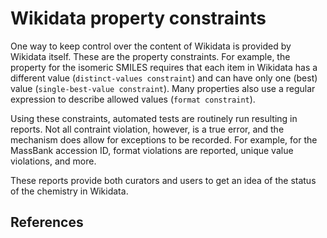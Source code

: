 # Wikidata property constraints

One way to keep control over the content of Wikidata is provided by Wikidata itself. These
are the <a name="tp1">property constraints</a>. For example, the property for the <a name="tp2">isomeric SMILES</a> requires
that each item in Wikidata has a different value (`distinct-values constraint`) and
can have only one (best) value (`single-best-value constraint`). Many properties also
use a regular expression to describe allowed values (`format constraint`).

Using these constraints, automated tests are routinely run resulting in reports. Not
all contraint violation, however, is a true error, and the mechanism does allow for
exceptions to be recorded. <!-- add example? --> For example, for the
<a name="tp3">MassBank accession ID</a>, format violations are reported, unique value violations, and more.

These reports provide both curators and users to get an idea of the status of the
chemistry in Wikidata.

## References



